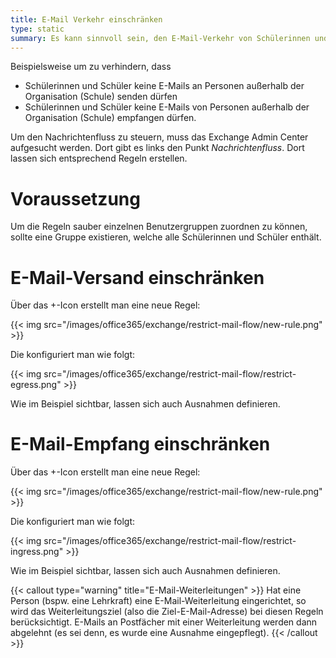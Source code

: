 ```yaml
---
title: E-Mail Verkehr einschränken
type: static
summary: Es kann sinnvoll sein, den E-Mail-Verkehr von Schülerinnen und Schülern einzuschränken. 
---
```


Beispielsweise um zu verhindern, dass

* Schülerinnen und Schüler keine E-Mails an Personen außerhalb der Organisation (Schule) senden dürfen
* Schülerinnen und Schüler keine E-Mails von Personen außerhalb der Organisation (Schule) empfangen dürfen.

Um den Nachrichtenfluss zu steuern, muss das Exchange Admin Center aufgesucht werden. Dort gibt es links den Punkt *Nachrichtenfluss*. Dort lassen sich entsprechend Regeln erstellen.

# Voraussetzung

Um die Regeln sauber einzelnen Benutzergruppen zuordnen zu können, sollte eine Gruppe existieren, welche alle Schülerinnen und Schüler enthält.

# E-Mail-Versand einschränken

Über das +-Icon erstellt man eine neue Regel:

{{< img src="/images/office365/exchange/restrict-mail-flow/new-rule.png" >}}

Die konfiguriert man wie folgt:

{{< img src="/images/office365/exchange/restrict-mail-flow/restrict-egress.png" >}}

Wie im Beispiel sichtbar, lassen sich auch Ausnahmen definieren. 

# E-Mail-Empfang einschränken

Über das +-Icon erstellt man eine neue Regel:

{{< img src="/images/office365/exchange/restrict-mail-flow/new-rule.png" >}}

Die konfiguriert man wie folgt:

{{< img src="/images/office365/exchange/restrict-mail-flow/restrict-ingress.png" >}}

Wie im Beispiel sichtbar, lassen sich auch Ausnahmen definieren. 

{{< callout type="warning" title="E-Mail-Weiterleitungen" >}}
    Hat eine Person (bspw. eine Lehrkraft) eine E-Mail-Weiterleitung eingerichtet, so wird das Weiterleitungsziel (also die Ziel-E-Mail-Adresse) bei diesen Regeln berücksichtigt. E-Mails an Postfächer mit einer Weiterleitung werden dann abgelehnt (es sei denn, es wurde eine Ausnahme eingepflegt).
{{< /callout >}}